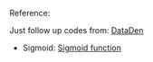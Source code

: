 Reference: 

Just follow up codes from: [DataDen](https://datadan.io/blog/neural-net-with-go)

- Sigmoid: [Sigmoid function](http://mathworld.wolfram.com/SigmoidFunction.html)
